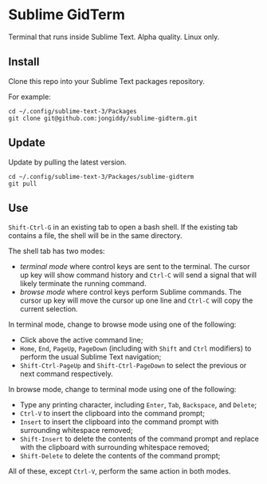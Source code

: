 # Sublime GidTerm

Terminal that runs inside Sublime Text. Alpha quality. Linux only.

## Install

Clone this repo into your Sublime Text packages repository.

For example:
```
cd ~/.config/sublime-text-3/Packages
git clone git@github.com:jongiddy/sublime-gidterm.git
```

## Update

Update by pulling the latest version.

```
cd ~/.config/sublime-text-3/Packages/sublime-gidterm
git pull
```

## Use

`Shift-Ctrl-G` in an existing tab to open a bash shell.
If the existing tab contains a file, the shell will be in the same directory.

The shell tab has two modes:

- *terminal mode* where control keys are sent to the terminal. The cursor up key will show command history and `Ctrl-C` will send a signal that will likely terminate the running command.
- *browse mode* where control keys perform Sublime commands. The cursor up key will move the cursor up one line and `Ctrl-C` will copy the current selection.

In terminal mode, change to browse mode using one of the following:

- Click above the active command line; 
- `Home`, `End`, `PageUp`, `PageDown` (including with `Shift` and `Ctrl` modifiers) to perform the usual Sublime Text navigation;
- `Shift-Ctrl-PageUp` and `Shift-Ctrl-PageDown` to select the previous or next command respectively.

In browse mode, change to terminal mode using one of the following:

- Type any printing character, including `Enter`, `Tab`, `Backspace`, and `Delete`;
- `Ctrl-V` to insert the clipboard into the command prompt;
- `Insert` to insert the clipboard into the command prompt with surrounding whitespace removed;
- `Shift-Insert` to delete the contents of the command prompt and replace with the clipboard with surrounding whitespace removed;
- `Shift-Delete` to delete the contents of the command prompt;

All of these, except `Ctrl-V`, perform the same action in both modes.

